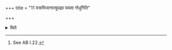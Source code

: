 +++
title = "11 यत्राभिजानात्युपद्रव पयसा गोधुगिति"

+++

<details><summary>थिते</summary>

11. When (the Adhvaryu) comes to know (of the Hotr̥ reciting the verse) upa drava payasā godhug...[^1] the Āgnīdhra should approach (the other two) at the back (with the two milking pots).   

[^1]: See AB I.22. 
</details>
